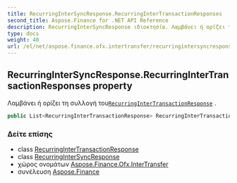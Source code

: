 ```yaml
---
title: RecurringInterSyncResponse.RecurringInterTransactionResponses
second_title: Aspose.Finance for .NET API Reference
description: RecurringInterSyncResponse ιδιοκτησία. Λαμβάνει ή ορίζει τη συλλογή τουRecurringInterTransactionResponse .
type: docs
weight: 40
url: /el/net/aspose.finance.ofx.intertransfer/recurringintersyncresponse/recurringintertransactionresponses/
---
```

## RecurringInterSyncResponse.RecurringInterTransactionResponses property

Λαμβάνει ή ορίζει τη συλλογή του[`RecurringInterTransactionResponse`](../../recurringintertransactionresponse/) .

```csharp
public List<RecurringInterTransactionResponse> RecurringInterTransactionResponses { get; set; }
```

### Δείτε επίσης

* class [RecurringInterTransactionResponse](../../recurringintertransactionresponse/)
* class [RecurringInterSyncResponse](../)
* χώρος ονομάτων [Aspose.Finance.Ofx.InterTransfer](../../recurringintersyncresponse/)
* συνέλευση [Aspose.Finance](../../../)


